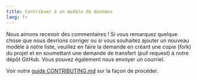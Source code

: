 ```yaml
---
title: Contribuer à un modèle de données
lang: fr
---
```


Nous aimons recevoir des commentaires ! Si vous remarquez quelque chose que nous devrions corriger ou si vous souhaitez ajouter un nouveau modèle à notre liste, veuillez en faire la demande en créant une copie (fork) du projet et en soumettant une demande de transfert (pull request) à notre dépôt GitHub. Vous pouvez également nous envoyer un courriel.

Voir notre [guide CONTRIBUTING.md](https://github.com/DTS-STN/Data-Patterns/blob/main/CONTRIBUTING.md#comment-contribuer) sur la façon de procéder.